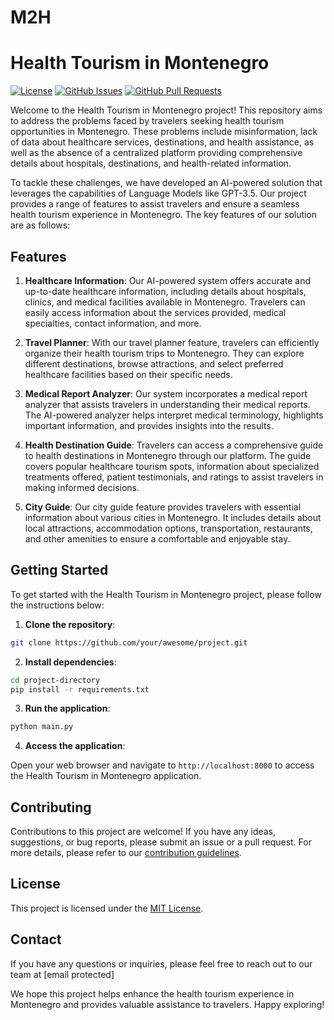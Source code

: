 # M2H

# Health Tourism in Montenegro

[![License](https://img.shields.io/badge/license-MIT-blue.svg)](https://github.com/your/awesome/project/blob/master/LICENSE)
[![GitHub Issues](https://img.shields.io/github/issues/your/awesome/project.svg)](https://github.com/your/awesome/project/issues)
[![GitHub Pull Requests](https://img.shields.io/github/issues-pr/your/awesome/project.svg)](https://github.com/your/awesome/project/pulls)

Welcome to the Health Tourism in Montenegro project! This repository aims to address the problems faced by travelers seeking health tourism opportunities in Montenegro. These problems include misinformation, lack of data about healthcare services, destinations, and health assistance, as well as the absence of a centralized platform providing comprehensive details about hospitals, destinations, and health-related information.

To tackle these challenges, we have developed an AI-powered solution that leverages the capabilities of Language Models like GPT-3.5. Our project provides a range of features to assist travelers and ensure a seamless health tourism experience in Montenegro. The key features of our solution are as follows:

## Features

1. **Healthcare Information**: Our AI-powered system offers accurate and up-to-date healthcare information, including details about hospitals, clinics, and medical facilities available in Montenegro. Travelers can easily access information about the services provided, medical specialties, contact information, and more.

2. **Travel Planner**: With our travel planner feature, travelers can efficiently organize their health tourism trips to Montenegro. They can explore different destinations, browse attractions, and select preferred healthcare facilities based on their specific needs.

3. **Medical Report Analyzer**: Our system incorporates a medical report analyzer that assists travelers in understanding their medical reports. The AI-powered analyzer helps interpret medical terminology, highlights important information, and provides insights into the results.

4. **Health Destination Guide**: Travelers can access a comprehensive guide to health destinations in Montenegro through our platform. The guide covers popular healthcare tourism spots, information about specialized treatments offered, patient testimonials, and ratings to assist travelers in making informed decisions.

5. **City Guide**: Our city guide feature provides travelers with essential information about various cities in Montenegro. It includes details about local attractions, accommodation options, transportation, restaurants, and other amenities to ensure a comfortable and enjoyable stay.

## Getting Started

To get started with the Health Tourism in Montenegro project, please follow the instructions below:

1. **Clone the repository**:

```bash
git clone https://github.com/your/awesome/project.git
```

2. **Install dependencies**:

```bash
cd project-directory
pip install -r requirements.txt
```

3. **Run the application**:

```bash
python main.py
```

4. **Access the application**:

Open your web browser and navigate to `http://localhost:8000` to access the Health Tourism in Montenegro application.

## Contributing

Contributions to this project are welcome! If you have any ideas, suggestions, or bug reports, please submit an issue or a pull request. For more details, please refer to our [contribution guidelines](CONTRIBUTING.md).

## License

This project is licensed under the [MIT License](LICENSE).

## Contact

If you have any questions or inquiries, please feel free to reach out to our team at [email protected]

We hope this project helps enhance the health tourism experience in Montenegro and provides valuable assistance to travelers. Happy exploring!